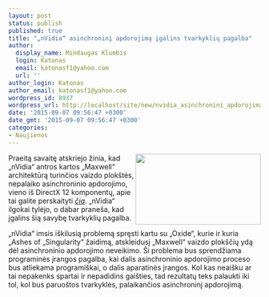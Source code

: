 ```yaml
---
layout: post
status: publish
published: true
title: "„nVidia“ asinchroninį apdorojimą įgalins tvarkyklių pagalba"
author:
  display_name: Mindaugas Klumbis
  login: Katonas
  email: katonasf1@yahoo.com
  url: ''
author_login: Katonas
author_email: katonasf1@yahoo.com
wordpress_id: 8937
wordpress_url: http://localhost/site/new/nvidia_asinchronini_apdorojima_igalins_tvarkykliu_pagalba/
date: '2015-09-07 09:56:47 +0300'
date_gmt: '2015-09-07 09:56:47 +0300'
categories:
- Naujienos
---
```

<p>
	<img alt="" src="http://technews.lt/userfiles/nvidia_geforce_gtx_logo_artwork.jpg" style="width: 250px; height: 141px; float: right;" />Praeitą savaitę atskriejo žinia, kad &bdquo;nVidia&ldquo; antros kartos &bdquo;Maxwell&ldquo; architektūrą turinčios vaizdo plok&scaron;tės, nepalaiko asinchroninio apdorojimo, vieno i&scaron; DirectX 12 komponentų, apie tai galite perskaityti <em><a href="http://technews.lt/naujiena/n/a/maxwell_vaizdo_plokstes_nepalaiko_vieno_is_directx_12_komponentu__asinchronines_apdorojimo_eiles.html">čia</a></em>. &bdquo;nVidia&ldquo; ilgokai tylėjo, o dabar prane&scaron;a, kad įgalins &scaron;ią savybę tvarkyklių pagalba.</p>
<p>
	&bdquo;nVidia&ldquo; imsis i&scaron;kilusią problemą spręsti kartu su &bdquo;Oxide&ldquo;, kurie ir kuria &bdquo;Ashes of &bdquo;Singularity&ldquo; žaidimą, atskleidusį &bdquo;Maxwell&ldquo; vaizdo plok&scaron;čių ydą dėl asinchroninio apdorojimo neveikimo. &Scaron;i problema bus sprendžiama programinės įrangos pagalba, kai dalis asinchroninio apdorojimo proceso bus atliekama programi&scaron;kai, o dalis aparatinės įrangos. Kol kas neai&scaron;ku ar tai nepakenks spartai ir nepadidins gai&scaron;ties, tad rezultatų teks palaukti iki tol, kol bus paruo&scaron;tos tvarkyklės, palaikančios asinchroninį apdorojimą.</p>
